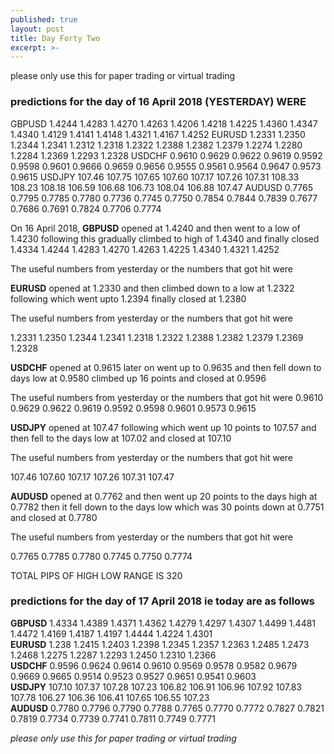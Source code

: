 ```yaml
---
published: true
layout: post
title: Day Forty Two
excerpt: >-
---
```


please only use this for paper trading or virtual trading

### predictions for the day of 16 April 2018  (YESTERDAY) WERE
GBPUSD 1.4244    1.4283    1.4270    1.4263    1.4206    1.4218    1.4225    1.4360    1.4347    1.4340    1.4129    1.4141    1.4148    1.4321    1.4167    1.4252
EURUSD 1.2331    1.2350    1.2344    1.2341    1.2312    1.2318    1.2322    1.2388    1.2382    1.2379    1.2274    1.2280    1.2284    1.2369    1.2293    1.2328
USDCHF 0.9610    0.9629    0.9622    0.9619    0.9592    0.9598    0.9601    0.9666    0.9659    0.9656    0.9555    0.9561    0.9564    0.9647    0.9573    0.9615
USDJPY 107.46    107.75    107.65    107.60    107.17    107.26    107.31    108.33    108.23    108.18    106.59    106.68    106.73    108.04    106.88    107.47
AUDUSD 0.7765    0.7795    0.7785    0.7780    0.7736    0.7745    0.7750    0.7854    0.7844    0.7839    0.7677    0.7686    0.7691    0.7824    0.7706    0.7774

On 16 April 2018, 
**GBPUSD** opened at 1.4240 and then went to a low of 1.4230 following this gradually climbed to high of 1.4340 and finally closed  1.4334
1.4244    1.4283    1.4270    1.4263    1.4225    1.4340    1.4321    1.4252

The useful numbers from yesterday or the numbers that got hit were

**EURUSD** opened at 1.2330 and then climbed down to a low at 1.2322 following which went upto 1.2394 finally closed at 1.2380

The useful numbers from yesterday or the numbers that got hit were

1.2331    1.2350    1.2344    1.2341    1.2318    1.2322    1.2388    1.2382    1.2379    1.2369    1.2328

**USDCHF** opened at 0.9615 later on went up to 0.9635 and then fell down to  days low at 0.9580 climbed up 16 points and closed at 0.9596

The useful numbers from yesterday or the numbers that got hit were
 0.9610    0.9629    0.9622    0.9619    0.9592    0.9598    0.9601    0.9573    0.9615



**USDJPY** opened at 107.47 following which went up 10 points to 107.57 and then fell to the days low at 107.02 and closed at 107.10

The useful numbers from yesterday or the numbers that got hit were

107.46    107.60    107.17    107.26    107.31    107.47


**AUDUSD** opened at  0.7762 and then went up 20 points to the days high at 0.7782 then it fell down to the days low which was 30 points down at 0.7751 and closed at 0.7780

The useful numbers from yesterday or the numbers that got hit were

0.7765    0.7785    0.7780    0.7745    0.7750    0.7774

TOTAL PIPS OF HIGH LOW RANGE IS 320 

### predictions for the day of 17 April 2018 ie today are as follows

**GBPUSD** 1.4334    1.4389    1.4371    1.4362    1.4279    1.4297    1.4307    1.4499    1.4481    1.4472    1.4169    1.4187    1.4197    1.4444    1.4224    1.4301  
**EURUSD** 1.238    1.2415    1.2403    1.2398    1.2345    1.2357    1.2363    1.2485    1.2473    1.2468    1.2275    1.2287    1.2293    1.2450    1.2310    1.2366  
**USDCHF** 0.9596    0.9624    0.9614    0.9610    0.9569    0.9578    0.9582    0.9679    0.9669    0.9665    0.9514    0.9523    0.9527    0.9651    0.9541    0.9603  
**USDJPY** 107.10    107.37    107.28    107.23    106.82    106.91    106.96    107.92    107.83    107.78    106.27    106.36    106.41    107.65    106.55    107.23  
**AUDUSD** 0.7780    0.7796    0.7790    0.7788    0.7765    0.7770    0.7772    0.7827    0.7821    0.7819    0.7734    0.7739    0.7741    0.7811    0.7749    0.7771


_please only use this for paper trading or virtual trading_